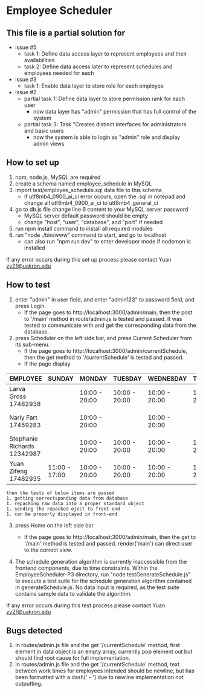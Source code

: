 # Employee Scheduler

## This file is a partial solution for 
* issue #5 
	* task 1: Define data access layer to represent employees and their availabilities
	* task 2: Define data access later to represent schedules and employees needed for each
* issue #3 
	* task 1: Enable data layer to store role for each employee
* issue #2 
	* partial task 1: Define data layer to store permission rank for each user
		* now data layer has "admin" permission that has full control of the system
	* partial task 3: Task "Creates distinct interfaces for administrators and basic users
		* now the system is able to login as "admin" role and display admin views


## How to set up

1. npm, node.js, MySQL are required
1. create a schema named employee_schedule in MySQL
1. import test/employee_schedule.sql data file to this schema
    * if utf8mb4_0900_ai_ci error occurs, open the .sql in notepad and change all utf8mb4_0900_ai_ci to utf8mb4_general_ci
1. go to db.js file change line 6 content to your MySQL server password
    * MySQL server default password should be empty
    * change "host", "user", "database", and "port" if needed
1. run npm install command to install all required modules
1. run "node ./bin/www" command to start, and go to localhost
    * can also run "npm run dev" to enter developer mode if nodemon is installed

If any error occurs during this set up process please contact Yuan zy21@uakron.edu

## How to test

1. enter "admin" in user field, and enter "admin123" to password field, and press Login.
    * If the page goes to http://localhost:3000/admin/main, then the post to '/main' method in route/admin.js is tested and passed. It was tested to communicate with and get the corresponding data from the database.
2. press Scheduler on the left side bar, and press Current Scheduler from its sub-menu.
    * If the page goes to http://localhost:3000/admin/currentSchedule, then the get method to '/currentSchedule' is tested and passed.
    * If the page display
    
| EMPLOYEE  | SUNDAY | MONDAY | TUESDAY | WEDNESDAY | THURSDAY | Friday | SATURDAY |
| --------- |--------|--------|---------|-----------|----------|--------|----------|
| Larva Gross 17482938 |      | 10:00 - 20:00 | 10:00 - 20:00 | 10:00 - 20:00 | 10:00 - 20:00 | 10:00 - 20:00| 11:00 - 17:00|
| Narly Fart 17459283  |      | 10:00 - 20:00|  | 10:00 - 20:00|  | 10:00 - 20:00|  |
| Stephanie Richards 12342987 |     | 10:00 - 20:00| 10:00 - 20:00| 10:00 - 20:00| 10:00 - 20:00| 10:00 - 20:00|  |
| Yuan Zifeng 17482935 | 11:00 - 17:00| 10:00 - 20:00| 10:00 - 20:00| 10:00 - 20:00| 10:00 - 20:00| 10:00 - 20:00| 11:00 - 17:00|

	then the tests of below items are passed
 	1. getting correctsponding data from database
 	1. repacking raw data into a proper standard object
 	1. sending the repacked oject to front-end
 	1. can be properly displayed in front-end

3. press Home on the left side bar
   * If the page goes to http://localhost:3000/admin/main, then the get to '/main' method is tested and passed. render('main') can direct user to the correct view.
 
4. The schedule generation algorithm is currently inaccessible from the frontend components, due to time constraints. Within the EmployeeScheduler-P3 directory, run "node testGenerateSchedule.js" to execute a test suite for the schedule generation algorithm contained in generateSchedule.js. No data input is required, as the test suite contains sample data to validate the algorithm.

If any error occurs during this test process please contact Yuan zy21@uakron.edu

## Bugs detected
1. In routes/admin.js file and the get '/currentSchedule' method, first element in data object is an empty array, currently pop element out but should find root cause for full implementation.
2. In routes/admin.js file and the get '/currentSchedule' method, text between work times for employees intended should be newline, but has been formatted with a dash(' - ') due to newline implementation not outputting.
